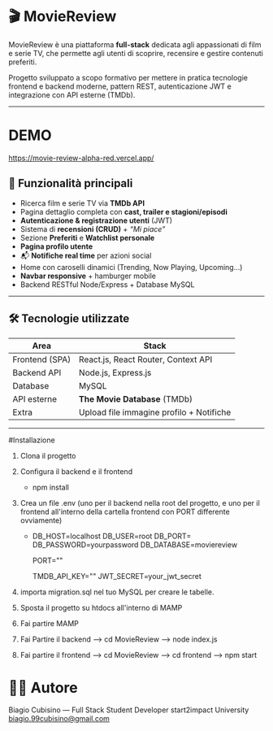 # 🎬 MovieReview

MovieReview è una piattaforma **full-stack** dedicata agli appassionati di film e serie TV, che permette agli utenti di scoprire, recensire e gestire contenuti preferiti.

Progetto sviluppato a scopo formativo per mettere in pratica tecnologie frontend e backend moderne, pattern REST, autenticazione JWT e integrazione con API esterne (TMDb).

---

# DEMO 

https://movie-review-alpha-red.vercel.app/

## 🚀 Funzionalità principali

- Ricerca film e serie TV via **TMDb API**
- Pagina dettaglio completa con **cast, trailer e stagioni/episodi**
- **Autenticazione & registrazione utenti** (JWT)
- Sistema di **recensioni (CRUD)** + *“Mi piace”*
- Sezione **Preferiti** e **Watchlist personale**
- **Pagina profilo utente**
- 📬 **Notifiche real time** per azioni social
- Home con caroselli dinamici (Trending, Now Playing, Upcoming…)
- **Navbar responsive** + hamburger mobile
- Backend RESTful Node/Express + Database MySQL

---

## 🛠️ Tecnologie utilizzate

| Area               | Stack                                 |
|--------------------|----------------------------------------|
| Frontend (SPA)     | React.js, React Router, Context API     |
| Backend API        | Node.js, Express.js                    |
| Database           | MySQL                                  |                   |
| API esterne        | **The Movie Database** (TMDb)          |
| Extra              | Upload file immagine profilo + Notifiche|

---

#Installazione

1. Clona il progetto
2. Configura il backend e il frontend
   -  npm install
3. Crea un file .env (uno per il backend nella root del progetto, e uno per il frontend all'interno della cartella frontend con PORT differente ovviamente)
   - DB_HOST=localhost
     DB_USER=root
     DB_PORT=
     DB_PASSWORD=yourpassword
     DB_DATABASE=moviereview

     PORT=""


      TMDB_API_KEY=""
    JWT_SECRET=your_jwt_secret

4. importa migration.sql nel tuo MySQL per creare le tabelle.
5. Sposta il progetto su htdocs all'interno di MAMP
6. Fai partire MAMP
7. Fai Partire il backend --> cd MovieReview --> node index.js
8. Fai partire il frontend --> cd MovieReview --> cd frontend --> npm start

# 👨‍💻 Autore
Biagio Cubisino — Full Stack Student Developer
start2impact University
biagio.99cubisino@gmail.com



